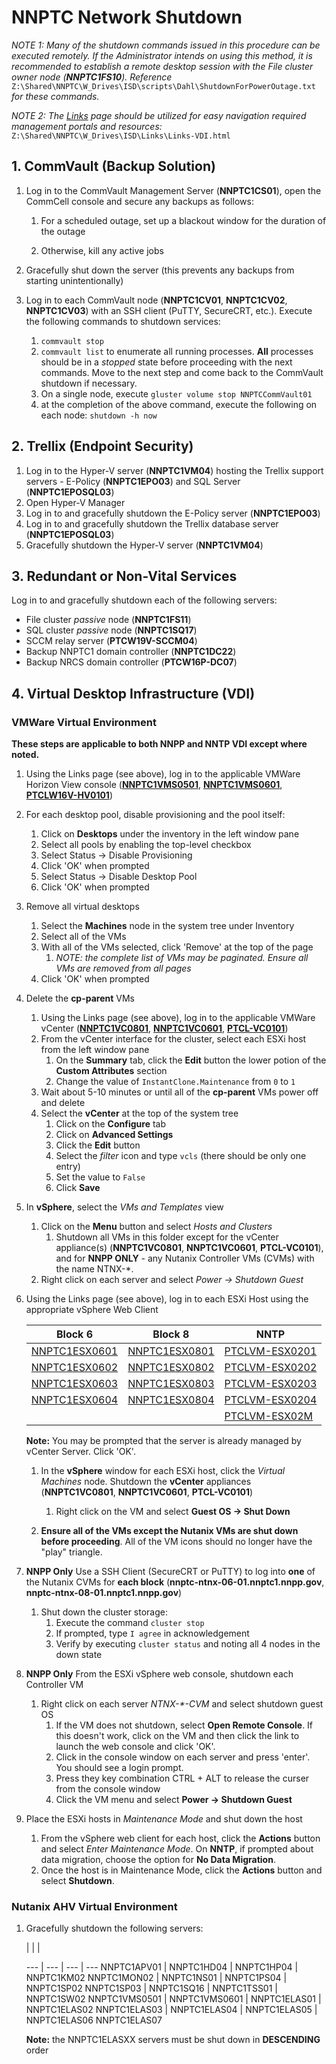 # NNPTC Network Shutdown

*NOTE 1: Many of the shutdown commands issued in this procedure can be executed remotely. If the Administrator intends on using this method, it is recommended to establish a remote desktop session with the File cluster *owner* node (**NNPTC1FS10**). Reference* `Z:\Shared\NNPTC\W_Drives\ISD\scripts\Dahl\ShutdownForPowerOutage.txt` *for these commands.*

*NOTE 2: The [Links] page should be utilized for easy navigation required management portals and resources:* `Z:\Shared\NNPTC\W_Drives\ISD\Links\Links-VDI.html`

## 1. CommVault (Backup Solution)

1. Log in to the CommVault Management Server (**NNPTC1CS01**), open the CommCell console and secure any backups as follows:

    1. For a scheduled outage, set up a blackout window for the duration of the outage

    1. Otherwise, kill any active jobs

2. Gracefully shut down the server (this prevents any backups from starting unintentionally)

3. Log in to each CommVault node (**NNPTC1CV01**, **NNPTC1CV02**, **NNPTC1CV03**) with an SSH client (PuTTY, SecureCRT, etc.). Execute the following commands to shutdown services:
    1. `commvault stop`
    1. `commvault list` to enumerate all running processes. **All** processes should be in a *stopped* state before proceeding with the next commands. Move to the next step and come back to the CommVault shutdown if necessary.
    1. On a single node, execute `gluster volume stop NNPTCCommVault01`
    1. at the completion of the above command, execute the following on each node:
    `shutdown -h now`

## 2. Trellix (Endpoint Security)

1. Log in to the Hyper-V server (**NNPTC1VM04**) hosting the Trellix support servers - E-Policy (**NNPTC1EPO03**) and SQL Server (**NNPTC1EPOSQL03**)
2. Open Hyper-V Manager
3. Log in to and gracefully shutdown the E-Policy server (**NNPTC1EPO03**)
4. Log in to and gracefully shutdown the Trellix database server (**NNPTC1EPOSQL03**)
5. Gracefully shutdown the Hyper-V server (**NNPTC1VM04**)

## 3. Redundant or Non-Vital Services

Log in to and gracefully shutdown each of the following servers:

* File cluster *passive* node (**NNPTC1FS11**)
* SQL cluster *passive* node (**NNPTC1SQ17**)
* SCCM relay server (**PTCW19V-SCCM04**)
* Backup NNPTC1 domain controller (**NNPTC1DC22**)
* Backup NRCS domain controller (**PTCW16P-DC07**)

## 4. Virtual Desktop Infrastructure (VDI)

### VMWare Virtual Environment

**These steps are applicable to both NNPP and NNTP VDI except where noted.**

1. Using the Links page (see above), log in to the applicable VMWare Horizon View console (**[NNPTC1VMS0501]**, **[NNPTC1VMS0601]**, **[PTCLW16V-HV0101]**)

2. For each desktop pool, disable provisioning and the pool itself:
    1. Click on **Desktops** under the inventory in the left window pane
    1. Select all pools by enabling the top-level checkbox
    1. Select Status -> Disable Provisioning
    1. Click 'OK' when prompted
    1. Select Status -> Disable Desktop Pool
    1. Click 'OK' when prompted

3. Remove all virtual desktops
    1. Select the **Machines** node in the system tree under Inventory
    1. Select all of the VMs
    1. With all of the VMs selected, click 'Remove' at the top of the page  
        1. *NOTE: the complete list of VMs may be paginated. Ensure all VMs are removed from all pages*
    1. Click 'OK' when prompted

4. Delete the **cp-parent** VMs
    1. Using the Links page (see above), log in to the applicable VMWare vCenter (**[NNPTC1VC0801]**, **[NNPTC1VC0601]**, **[PTCL-VC0101]**)
    1. From the vCenter interface for the cluster, select each ESXi host from the left window pane
        1. On the **Summary** tab, click the **Edit** button the lower potion of the **Custom Attributes** section
        1. Change the value of `InstantClone.Maintenance` from `0` to `1`
    1. Wait about 5-10 minutes or until all of the **cp-parent** VMs power off and delete
    1. Select the **vCenter** at the top of the system tree
        1. Click on the **Configure** tab
        1. Click on **Advanced Settings**
        1. Click the **Edit** button
        1. Select the *filter* icon and type `vcls` (there should be only one entry)
        1. Set the value to `False`
        1. Click **Save**

5. In **vSphere**, select the *VMs and Templates* view
    1. Click on the **Menu** button and select *Hosts and Clusters*
        1. Shutdown all VMs in this folder except for the vCenter appliance(s) (**NNPTC1VC0801**, **NNPTC1VC0601**, **PTCL-VC0101**), and for **NNPP ONLY** - any Nutanix Controller VMs (CVMs) with the name NTNX-*.
    1. Right click on each server and select *Power -> Shutdown Guest*

6. Using the Links page (see above), log in to each ESXi Host using the appropriate vSphere Web Client  

    Block 6 | Block 8 | NNTP
    --- | --- | ---
    [NNPTC1ESX0601] | [NNPTC1ESX0801] | [PTCLVM-ESX0201]
    [NNPTC1ESX0602] | [NNPTC1ESX0802] | [PTCLVM-ESX0202]
    [NNPTC1ESX0603] | [NNPTC1ESX0803] | [PTCLVM-ESX0203]
    [NNPTC1ESX0604] | [NNPTC1ESX0804] | [PTCLVM-ESX0204]
    |||[PTCLVM-ESX02M]

    **Note:** You may be prompted that the server is already managed by vCenter Server. Click 'OK'.

    1. In the **vSphere** window for each ESXi host, click the *Virtual Machines* node. Shutdown the **vCenter** appliances (**NNPTC1VC0801**, **NNPTC1VC0601**, **PTCL-VC0101**)
        1. Right click on the VM and select **Guest OS -> Shut Down**

    1. **Ensure all of the VMs except the Nutanix VMs are shut down before proceeding**. All of the VM icons should no longer have the "play" triangle.

7. **NNPP Only** Use a SSH Client (SecureCRT or PuTTY) to log into **one** of the Nutanix CVMs for **each block** (**nnptc-ntnx-06-01.nnptc1.nnpp.gov**, **nnptc-ntnx-08-01.nnptc1.nnpp.gov**)
    1. Shut down the cluster storage:
        1. Execute the command `cluster stop`
        1. If prompted, type `I agree` in acknowledgement
        1. Verify by executing `cluster status` and noting all 4 nodes in the down state

8. **NNPP Only** From the ESXi vSphere web console, shutdown each Controller VM
    1. Right click on each server _NTNX-*-CVM_ and select shutdown guest OS
        1. If the VM does not shutdown, select **Open Remote Console**. If this doesn't work, click on the VM and then click the link to launch the web console and click 'OK'.
        1. Click in the console window on each server and press 'enter'. You should see a login prompt.
        1. Press they key combination CTRL + ALT to release the curser from the console window
        1. Click the VM menu and select **Power -> Shutdown Guest**

9. Place the ESXi hosts in *Maintenance Mode* and shut down the host
    1. From the vSphere web client for each host, click the **Actions** button and select *Enter Maintenance Mode*. On **NNTP**, if prompted about data migration, choose the option for **No Data Migration**.
    1. Once the host is in Maintenance Mode, click the **Actions** button and select **Shutdown**.

### Nutanix AHV Virtual Environment

1. Gracefully shutdown the following servers:

    <!-- --> | <!-- --> | <!-- --> | <!-- -->
    --- | --- | --- | ---
    NNPTC1APV01 | NNPTC1HD04 | NNPTC1HP04 | NNPTC1KM02
    NNPTC1MON02 | NNPTC1NS01 | NNPTC1PS04 | NNPTC1SP02
    NNPTC1SP03 | NNPTC1SQ16 | NNPTC1TSS01 | NNPTC1SW02 
    NNPTC1VMS0501 | NNPTC1VMS0601 | NNPTC1ELAS01 | NNPTC1ELAS02
    NNPTC1ELAS03 | NNPTC1ELAS04 | NNPTC1ELAS05 | NNPTC1ELAS06
    NNPTC1ELAS07

    **Note:** the NNPTC1ELASXX servers must be shut down in **DESCENDING** order




<!-- References to Hyperlinks -->
[Links]:Z:\Shared\NNPTC\W_Drives\ISD\Links\Links-VDI.html

[NNPTC1VMS0501]:https://nnptc1vms0501.nnptc1.nnpp.gov/admin
[NNPTC1VC0801]:https://nnptc1vc0801.nnptc1.nnpp.gov/
[NNPTC1VMS0601]:https://nnptc1vms0601.nnptc1.nnpp.gov/admin
[NNPTC1VC0601]:https://nnptc1vc0601.nnptc1.nnpp.gov/
[PTCLW16V-HV0101]:https://ptclw16v-hv0101.nntp.gov/admin
[PTCL-VC0101]:https://ptcl-vc0101.nntp.gov/

[NNPTC1ESX0801]:https://nnptc1esx0801.nnptc1.nnpp.gov
[NNPTC1ESX0802]:https://nnptc1esx0802.nnptc1.nnpp.gov
[NNPTC1ESX0803]:https://nnptc1esx0803.nnptc1.nnpp.gov
[NNPTC1ESX0804]:https://nnptc1esx0804.nnptc1.nnpp.gov
[NNPTC1ESX0601]:https://nnptc1esx0601.nnptc1.nnpp.gov
[NNPTC1ESX0602]:https://nnptc1esx0602.nnptc1.nnpp.gov
[NNPTC1ESX0603]:https://nnptc1esx0603.nnptc1.nnpp.gov
[NNPTC1ESX0604]:https://nnptc1esx0604.nnptc1.nnpp.gov
[PTCLVM-ESX0201]:https://ptclvm-esx0201.nntp.gov
[PTCLVM-ESX0202]:https://ptclvm-esx0202.nntp.gov
[PTCLVM-ESX0203]:https://ptclvm-esx0203.nntp.gov
[PTCLVM-ESX0204]:https://ptclvm-esx0204.nntp.gov
[PTCLVM-ESX02M]:https://ptclvm-esx0201.nntp.gov
